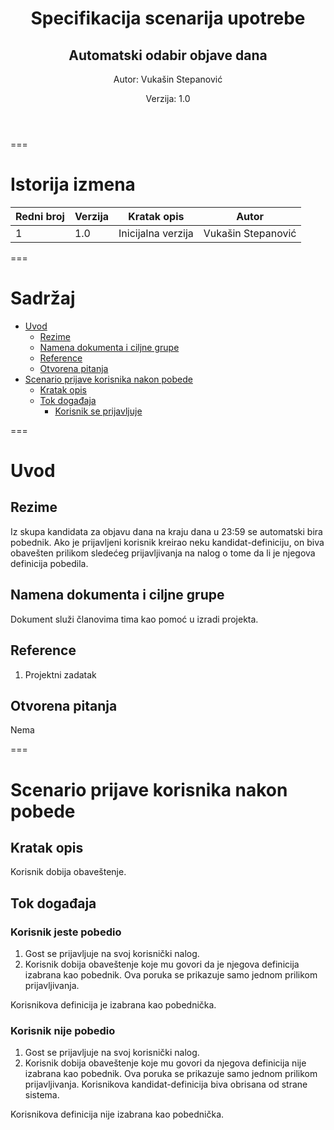 <header class="first-page center">

# Specifikacija scenarija upotrebe

## Automatski odabir objave dana

Autor: Vukašin Stepanović

Verzija: 1.0

</header>

===

# Istorija izmena

| Redni broj | Verzija | Kratak opis        | Autor              |
| ---------- | ------- | ------------------ | ------------------ |
| 1          | 1.0     | Inicijalna verzija | Vukašin Stepanović |

===

<main>

# Sadržaj

<div class="toc">

- [Uvod](#uvod)
  - [Rezime](#rezime)
  - [Namena dokumenta i ciljne grupe](#namena-dokumenta-i-ciljne-grupe)
  - [Reference](#reference)
  - [Otvorena pitanja](#otvorena-pitanja)
- [Scenario prijave korisnika nakon pobede](#scenario-prijave-korisnika-nakon-pobede)
  - [Kratak opis](#kratak-opis)
  - [Tok događaja](#tok-događaja)
    - [Korisnik se prijavljuje](#korisnik-se-prijavljuje)

</div>

===

# Uvod

## Rezime

Iz skupa kandidata za objavu dana na kraju dana u 23:59 se automatski bira pobednik. Ako je prijavljeni korisnik kreirao neku kandidat-definiciju, on biva obavešten prilikom sledećeg prijavljivanja na nalog o tome da li je njegova definicija pobedila.

## Namena dokumenta i ciljne grupe

Dokument služi članovima tima kao pomoć u izradi projekta.

## Reference

1. Projektni zadatak

## Otvorena pitanja

Nema

===

# Scenario prijave korisnika nakon pobede

## Kratak opis

Korisnik dobija obaveštenje.

## Tok događaja

### Korisnik jeste pobedio

1. Gost se prijavljuje na svoj korisnički nalog.
2. Korisnik dobija obaveštenje koje mu govori da je njegova definicija izabrana kao pobednik. Ova poruka se prikazuje samo jednom prilikom prijavljivanja.

<div class="condition">Korisnikova definicija je izabrana kao pobednička.</div>

### Korisnik nije pobedio

1. Gost se prijavljuje na svoj korisnički nalog.
2. Korisnik dobija obaveštenje koje mu govori da njegova definicija nije izabrana kao pobednik. Ova poruka se prikazuje samo jednom prilikom prijavljivanja. Korisnikova kandidat-definicija biva obrisana od strane sistema.

<div class="condition">Korisnikova definicija nije izabrana kao pobednička.</div>

</main>
